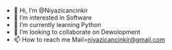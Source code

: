 - 👋 Hi, I’m @Niyazicancinkir
- 👀 I’m interested in Software
- 🌱 I’m currently learning Python 
- 💞️ I’m looking to collaborate on Dewolopment
- 📫 How to reach me Mail=niyazicancinkir@gmail.com

<!---
Niyazicancinkir/Niyazicancinkir is a ✨ special ✨ repository because its `README.md` (this file) appears on your GitHub profile.
You can click the Preview link to take a look at your changes.
--->
